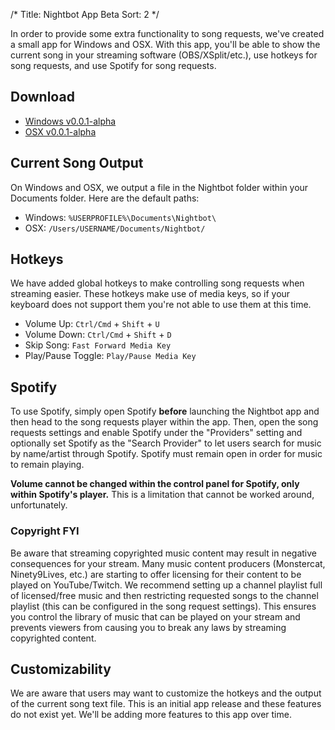 /*
Title: Nightbot App Beta
Sort: 2
*/

In order to provide some extra functionality to song requests, we've created a small app for Windows and OSX. With this app, you'll be able to show the current song in your streaming software (OBS/XSplit/etc.), use hotkeys for song requests, and use Spotify for song requests.

## Download

* [Windows v0.0.1-alpha](https://beta.nightbot.tv/dl/nightbot_v0.0.1_win.exe)
* [OSX v0.0.1-alpha](https://beta.nightbot.tv/dl/nightbot_v0.0.1_osx.zip)

## Current Song Output

On Windows and OSX, we output a file in the Nightbot folder within your Documents folder. Here are the default paths:

* Windows: `%USERPROFILE%\Documents\Nightbot\`
* OSX: `/Users/USERNAME/Documents/Nightbot/`

## Hotkeys

We have added global hotkeys to make controlling song requests when streaming easier. These hotkeys make use of media keys, so if your keyboard does not support them you're not able to use them at this time.

* Volume Up: `Ctrl/Cmd` + `Shift` + `U`
* Volume Down: `Ctrl/Cmd` + `Shift` + `D`
* Skip Song: `Fast Forward Media Key`
* Play/Pause Toggle: `Play/Pause Media Key`

## Spotify

To use Spotify, simply open Spotify **before** launching the Nightbot app and then head to the song requests player within the app. Then, open the song requests settings and enable Spotify under the "Providers" setting and optionally set Spotify as the "Search Provider" to let users search for music by name/artist through Spotify. Spotify must remain open in order for music to remain playing.

**Volume cannot be changed within the control panel for Spotify, only within Spotify's player.** This is a limitation that cannot be worked around, unfortunately.

### Copyright FYI

Be aware that streaming copyrighted music content may result in negative consequences for your stream. Many music content producers (Monstercat, Ninety9Lives, etc.) are starting to offer licensing for their content to be played on YouTube/Twitch. We recommend setting up a channel playlist full of licensed/free music and then restricting requested songs to the channel playlist (this can be configured in the song request settings). This ensures you control the library of music that can be played on your stream and prevents viewers from causing you to break any laws by streaming copyrighted content.

## Customizability

We are aware that users may want to customize the hotkeys and the output of the current song text file. This is an initial app release and these features do not exist yet. We'll be adding more features to this app over time.